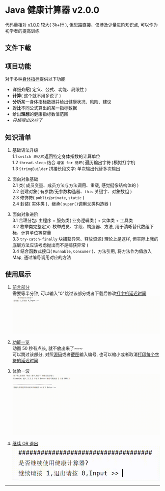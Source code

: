 # Java 健康计算器 v2.0.0
代码量相对 [v1.0.0](https://github.com/existed-name/Java-Health-Calculator/tree/main/HealthCalculatorV1.0.0) 较大( 3k+行 ), 但思路直接、仅涉及少量进阶知识点, 可以作为初学者的提高训练

## 文件下载


## 项目功能
对于多种[身体指标](https://github.com/existed-name/Java-Health-Calculator/blob/main/HealthCalculatorV2.0.0/health-metric-intro.md)提供以下功能    
- 详细**介绍**( 定义、公式、功能、局限性 )
- **计算**( 这个就不用多说了 )
- **分析**某一身体指标数据并给出健康状况、风险、建议
- **对比**不同公式算出的某一指标数据
- 给出**理想**的健康指标数值范围
- *只想得出这些了*

## 知识清单
1. 基础语法升级   
   1.1 `switch 表达式`返回特定身体指数的计算单位   
   1.2 `thread.sleep` 结合 `增强 for 循环`( 遍历输出字符 )模拟打字机  
   1.3 `StringBuilder` 拼接长段文字: 单次输出代替多次输出
   
2. 面向对象基础   
   2.1 类( 成员变量、成员方法与方法调用、重载, 感觉挺像结构体的 )   
   2.2 创建对象( 有参数/无参数构造器、`this` 关键字、对象数组 )   
   2.3 修饰符( `public`/`private`, `static` )   
   2.4 封装( 实体类 )、继承( `super()`调用父类构造器 )

3. 面向对象进阶   
   3.1 合理分包: 主程序 + 服务类( 业务逻辑类 ) + 实体类 + 工具类    
   3.2 枚举类完整定义: 枚举成员、字段、构造器、方法, 用于清晰替代数组下标、计算单位等常量   
   3.3 `try-catch-finally` 块捕获异常、释放资源( 理论上是这样, 但实际上我的底层方法应该考虑抛出而不是捕获异常 )   
   3.4 结合函数式接口( `Runnable`, `Consumer` )、方法引用, 将方法作为值放入 Map, 通过编号调用对应的方法

## 使用展示
1. [前言部分](https://github.com/existed-name/Java-Health-Calculator/blob/main/HealthCalculatorV2.0.0/src/com/github/existedname/healthcalculatorv2/service/Service.java#L1367-L1376)    
   需要等半分钟, 可以输入"0"跳过该部分或者下载后修改[打字机延迟时间](https://github.com/existed-name/Java-Health-Calculator/blob/main/HealthCalculatorV2.0.0/src/com/github/existedname/healthcalculatorv2/service/Service.java#L1284)    
   ![前言](images/foreword-reading.gif)
   
2. [功能一览](https://github.com/existed-name/Java-Health-Calculator/blob/main/HealthCalculatorV2.0.0/src/com/github/existedname/healthcalculatorv2/service/Service.java#L1392-L1428)    
   动图 50 秒有点长, 就不放出来了~~~    
   可以跳过该部分, 对照[源码](https://github.com/existed-name/Java-Health-Calculator/blob/main/HealthCalculatorV2.0.0/src/com/github/existedname/healthcalculatorv2/app/MainApplication.java#L139-L195)或者[截图](https://github.com/existed-name/Java-Health-Calculator/blob/main/HealthCalculatorV2.0.0/images/function-list.png)输入编号, 也可以缩小或者取消[打印每个字符的延迟时间](https://github.com/existed-name/Java-Health-Calculator/blob/main/HealthCalculatorV2.0.0/src/com/github/existedname/healthcalculatorv2/service/Service.java#L1429)

3. 体验一波    
   ![计算TDEE展示](images/tdee-calculation-demo.gif)

4. [继续 OR 退出](https://github.com/existed-name/Java-Health-Calculator/blob/main/HealthCalculatorV2.0.0/src/com/github/existedname/healthcalculatorv2/app/MainApplication.java#L97-L106)    
   ![继续/退出程序](images/continue-confirmation.gif)

***
